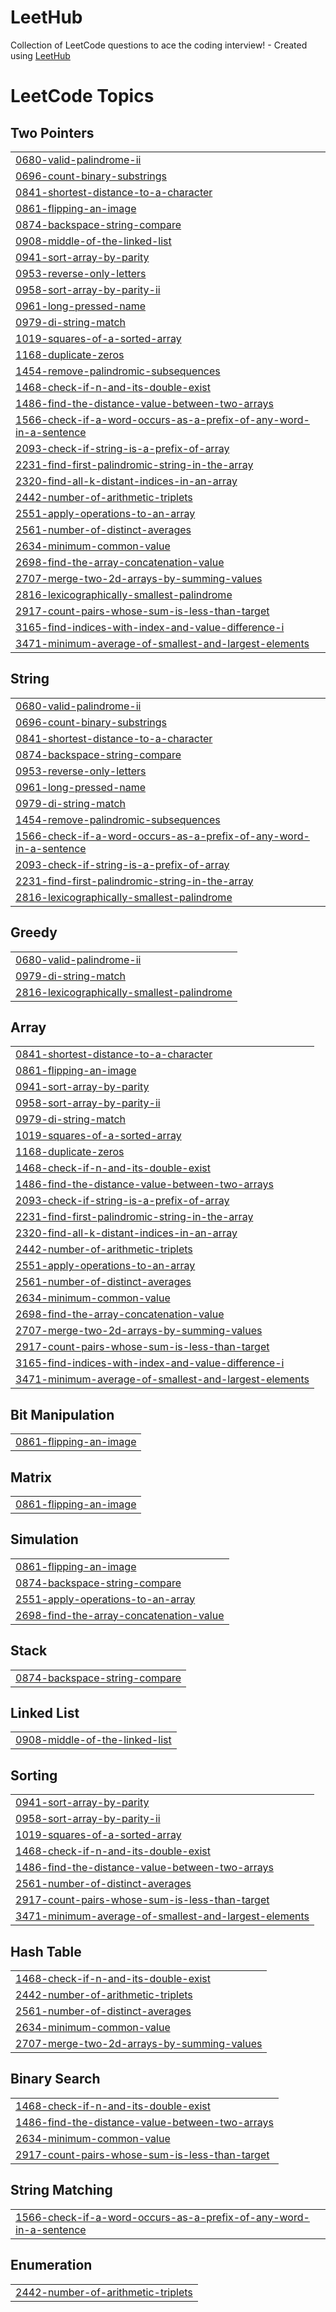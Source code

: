 # LeetHub
Collection of LeetCode questions to ace the coding interview! - Created using [LeetHub](https://github.com/QasimWani/LeetHub)

<!---LeetCode Topics Start-->
# LeetCode Topics
## Two Pointers
|  |
| ------- |
| [0680-valid-palindrome-ii](https://github.com/RafaelJohn9/LeetHub/tree/master/0680-valid-palindrome-ii) |
| [0696-count-binary-substrings](https://github.com/RafaelJohn9/LeetHub/tree/master/0696-count-binary-substrings) |
| [0841-shortest-distance-to-a-character](https://github.com/RafaelJohn9/LeetHub/tree/master/0841-shortest-distance-to-a-character) |
| [0861-flipping-an-image](https://github.com/RafaelJohn9/LeetHub/tree/master/0861-flipping-an-image) |
| [0874-backspace-string-compare](https://github.com/RafaelJohn9/LeetHub/tree/master/0874-backspace-string-compare) |
| [0908-middle-of-the-linked-list](https://github.com/RafaelJohn9/LeetHub/tree/master/0908-middle-of-the-linked-list) |
| [0941-sort-array-by-parity](https://github.com/RafaelJohn9/LeetHub/tree/master/0941-sort-array-by-parity) |
| [0953-reverse-only-letters](https://github.com/RafaelJohn9/LeetHub/tree/master/0953-reverse-only-letters) |
| [0958-sort-array-by-parity-ii](https://github.com/RafaelJohn9/LeetHub/tree/master/0958-sort-array-by-parity-ii) |
| [0961-long-pressed-name](https://github.com/RafaelJohn9/LeetHub/tree/master/0961-long-pressed-name) |
| [0979-di-string-match](https://github.com/RafaelJohn9/LeetHub/tree/master/0979-di-string-match) |
| [1019-squares-of-a-sorted-array](https://github.com/RafaelJohn9/LeetHub/tree/master/1019-squares-of-a-sorted-array) |
| [1168-duplicate-zeros](https://github.com/RafaelJohn9/LeetHub/tree/master/1168-duplicate-zeros) |
| [1454-remove-palindromic-subsequences](https://github.com/RafaelJohn9/LeetHub/tree/master/1454-remove-palindromic-subsequences) |
| [1468-check-if-n-and-its-double-exist](https://github.com/RafaelJohn9/LeetHub/tree/master/1468-check-if-n-and-its-double-exist) |
| [1486-find-the-distance-value-between-two-arrays](https://github.com/RafaelJohn9/LeetHub/tree/master/1486-find-the-distance-value-between-two-arrays) |
| [1566-check-if-a-word-occurs-as-a-prefix-of-any-word-in-a-sentence](https://github.com/RafaelJohn9/LeetHub/tree/master/1566-check-if-a-word-occurs-as-a-prefix-of-any-word-in-a-sentence) |
| [2093-check-if-string-is-a-prefix-of-array](https://github.com/RafaelJohn9/LeetHub/tree/master/2093-check-if-string-is-a-prefix-of-array) |
| [2231-find-first-palindromic-string-in-the-array](https://github.com/RafaelJohn9/LeetHub/tree/master/2231-find-first-palindromic-string-in-the-array) |
| [2320-find-all-k-distant-indices-in-an-array](https://github.com/RafaelJohn9/LeetHub/tree/master/2320-find-all-k-distant-indices-in-an-array) |
| [2442-number-of-arithmetic-triplets](https://github.com/RafaelJohn9/LeetHub/tree/master/2442-number-of-arithmetic-triplets) |
| [2551-apply-operations-to-an-array](https://github.com/RafaelJohn9/LeetHub/tree/master/2551-apply-operations-to-an-array) |
| [2561-number-of-distinct-averages](https://github.com/RafaelJohn9/LeetHub/tree/master/2561-number-of-distinct-averages) |
| [2634-minimum-common-value](https://github.com/RafaelJohn9/LeetHub/tree/master/2634-minimum-common-value) |
| [2698-find-the-array-concatenation-value](https://github.com/RafaelJohn9/LeetHub/tree/master/2698-find-the-array-concatenation-value) |
| [2707-merge-two-2d-arrays-by-summing-values](https://github.com/RafaelJohn9/LeetHub/tree/master/2707-merge-two-2d-arrays-by-summing-values) |
| [2816-lexicographically-smallest-palindrome](https://github.com/RafaelJohn9/LeetHub/tree/master/2816-lexicographically-smallest-palindrome) |
| [2917-count-pairs-whose-sum-is-less-than-target](https://github.com/RafaelJohn9/LeetHub/tree/master/2917-count-pairs-whose-sum-is-less-than-target) |
| [3165-find-indices-with-index-and-value-difference-i](https://github.com/RafaelJohn9/LeetHub/tree/master/3165-find-indices-with-index-and-value-difference-i) |
| [3471-minimum-average-of-smallest-and-largest-elements](https://github.com/RafaelJohn9/LeetHub/tree/master/3471-minimum-average-of-smallest-and-largest-elements) |
## String
|  |
| ------- |
| [0680-valid-palindrome-ii](https://github.com/RafaelJohn9/LeetHub/tree/master/0680-valid-palindrome-ii) |
| [0696-count-binary-substrings](https://github.com/RafaelJohn9/LeetHub/tree/master/0696-count-binary-substrings) |
| [0841-shortest-distance-to-a-character](https://github.com/RafaelJohn9/LeetHub/tree/master/0841-shortest-distance-to-a-character) |
| [0874-backspace-string-compare](https://github.com/RafaelJohn9/LeetHub/tree/master/0874-backspace-string-compare) |
| [0953-reverse-only-letters](https://github.com/RafaelJohn9/LeetHub/tree/master/0953-reverse-only-letters) |
| [0961-long-pressed-name](https://github.com/RafaelJohn9/LeetHub/tree/master/0961-long-pressed-name) |
| [0979-di-string-match](https://github.com/RafaelJohn9/LeetHub/tree/master/0979-di-string-match) |
| [1454-remove-palindromic-subsequences](https://github.com/RafaelJohn9/LeetHub/tree/master/1454-remove-palindromic-subsequences) |
| [1566-check-if-a-word-occurs-as-a-prefix-of-any-word-in-a-sentence](https://github.com/RafaelJohn9/LeetHub/tree/master/1566-check-if-a-word-occurs-as-a-prefix-of-any-word-in-a-sentence) |
| [2093-check-if-string-is-a-prefix-of-array](https://github.com/RafaelJohn9/LeetHub/tree/master/2093-check-if-string-is-a-prefix-of-array) |
| [2231-find-first-palindromic-string-in-the-array](https://github.com/RafaelJohn9/LeetHub/tree/master/2231-find-first-palindromic-string-in-the-array) |
| [2816-lexicographically-smallest-palindrome](https://github.com/RafaelJohn9/LeetHub/tree/master/2816-lexicographically-smallest-palindrome) |
## Greedy
|  |
| ------- |
| [0680-valid-palindrome-ii](https://github.com/RafaelJohn9/LeetHub/tree/master/0680-valid-palindrome-ii) |
| [0979-di-string-match](https://github.com/RafaelJohn9/LeetHub/tree/master/0979-di-string-match) |
| [2816-lexicographically-smallest-palindrome](https://github.com/RafaelJohn9/LeetHub/tree/master/2816-lexicographically-smallest-palindrome) |
## Array
|  |
| ------- |
| [0841-shortest-distance-to-a-character](https://github.com/RafaelJohn9/LeetHub/tree/master/0841-shortest-distance-to-a-character) |
| [0861-flipping-an-image](https://github.com/RafaelJohn9/LeetHub/tree/master/0861-flipping-an-image) |
| [0941-sort-array-by-parity](https://github.com/RafaelJohn9/LeetHub/tree/master/0941-sort-array-by-parity) |
| [0958-sort-array-by-parity-ii](https://github.com/RafaelJohn9/LeetHub/tree/master/0958-sort-array-by-parity-ii) |
| [0979-di-string-match](https://github.com/RafaelJohn9/LeetHub/tree/master/0979-di-string-match) |
| [1019-squares-of-a-sorted-array](https://github.com/RafaelJohn9/LeetHub/tree/master/1019-squares-of-a-sorted-array) |
| [1168-duplicate-zeros](https://github.com/RafaelJohn9/LeetHub/tree/master/1168-duplicate-zeros) |
| [1468-check-if-n-and-its-double-exist](https://github.com/RafaelJohn9/LeetHub/tree/master/1468-check-if-n-and-its-double-exist) |
| [1486-find-the-distance-value-between-two-arrays](https://github.com/RafaelJohn9/LeetHub/tree/master/1486-find-the-distance-value-between-two-arrays) |
| [2093-check-if-string-is-a-prefix-of-array](https://github.com/RafaelJohn9/LeetHub/tree/master/2093-check-if-string-is-a-prefix-of-array) |
| [2231-find-first-palindromic-string-in-the-array](https://github.com/RafaelJohn9/LeetHub/tree/master/2231-find-first-palindromic-string-in-the-array) |
| [2320-find-all-k-distant-indices-in-an-array](https://github.com/RafaelJohn9/LeetHub/tree/master/2320-find-all-k-distant-indices-in-an-array) |
| [2442-number-of-arithmetic-triplets](https://github.com/RafaelJohn9/LeetHub/tree/master/2442-number-of-arithmetic-triplets) |
| [2551-apply-operations-to-an-array](https://github.com/RafaelJohn9/LeetHub/tree/master/2551-apply-operations-to-an-array) |
| [2561-number-of-distinct-averages](https://github.com/RafaelJohn9/LeetHub/tree/master/2561-number-of-distinct-averages) |
| [2634-minimum-common-value](https://github.com/RafaelJohn9/LeetHub/tree/master/2634-minimum-common-value) |
| [2698-find-the-array-concatenation-value](https://github.com/RafaelJohn9/LeetHub/tree/master/2698-find-the-array-concatenation-value) |
| [2707-merge-two-2d-arrays-by-summing-values](https://github.com/RafaelJohn9/LeetHub/tree/master/2707-merge-two-2d-arrays-by-summing-values) |
| [2917-count-pairs-whose-sum-is-less-than-target](https://github.com/RafaelJohn9/LeetHub/tree/master/2917-count-pairs-whose-sum-is-less-than-target) |
| [3165-find-indices-with-index-and-value-difference-i](https://github.com/RafaelJohn9/LeetHub/tree/master/3165-find-indices-with-index-and-value-difference-i) |
| [3471-minimum-average-of-smallest-and-largest-elements](https://github.com/RafaelJohn9/LeetHub/tree/master/3471-minimum-average-of-smallest-and-largest-elements) |
## Bit Manipulation
|  |
| ------- |
| [0861-flipping-an-image](https://github.com/RafaelJohn9/LeetHub/tree/master/0861-flipping-an-image) |
## Matrix
|  |
| ------- |
| [0861-flipping-an-image](https://github.com/RafaelJohn9/LeetHub/tree/master/0861-flipping-an-image) |
## Simulation
|  |
| ------- |
| [0861-flipping-an-image](https://github.com/RafaelJohn9/LeetHub/tree/master/0861-flipping-an-image) |
| [0874-backspace-string-compare](https://github.com/RafaelJohn9/LeetHub/tree/master/0874-backspace-string-compare) |
| [2551-apply-operations-to-an-array](https://github.com/RafaelJohn9/LeetHub/tree/master/2551-apply-operations-to-an-array) |
| [2698-find-the-array-concatenation-value](https://github.com/RafaelJohn9/LeetHub/tree/master/2698-find-the-array-concatenation-value) |
## Stack
|  |
| ------- |
| [0874-backspace-string-compare](https://github.com/RafaelJohn9/LeetHub/tree/master/0874-backspace-string-compare) |
## Linked List
|  |
| ------- |
| [0908-middle-of-the-linked-list](https://github.com/RafaelJohn9/LeetHub/tree/master/0908-middle-of-the-linked-list) |
## Sorting
|  |
| ------- |
| [0941-sort-array-by-parity](https://github.com/RafaelJohn9/LeetHub/tree/master/0941-sort-array-by-parity) |
| [0958-sort-array-by-parity-ii](https://github.com/RafaelJohn9/LeetHub/tree/master/0958-sort-array-by-parity-ii) |
| [1019-squares-of-a-sorted-array](https://github.com/RafaelJohn9/LeetHub/tree/master/1019-squares-of-a-sorted-array) |
| [1468-check-if-n-and-its-double-exist](https://github.com/RafaelJohn9/LeetHub/tree/master/1468-check-if-n-and-its-double-exist) |
| [1486-find-the-distance-value-between-two-arrays](https://github.com/RafaelJohn9/LeetHub/tree/master/1486-find-the-distance-value-between-two-arrays) |
| [2561-number-of-distinct-averages](https://github.com/RafaelJohn9/LeetHub/tree/master/2561-number-of-distinct-averages) |
| [2917-count-pairs-whose-sum-is-less-than-target](https://github.com/RafaelJohn9/LeetHub/tree/master/2917-count-pairs-whose-sum-is-less-than-target) |
| [3471-minimum-average-of-smallest-and-largest-elements](https://github.com/RafaelJohn9/LeetHub/tree/master/3471-minimum-average-of-smallest-and-largest-elements) |
## Hash Table
|  |
| ------- |
| [1468-check-if-n-and-its-double-exist](https://github.com/RafaelJohn9/LeetHub/tree/master/1468-check-if-n-and-its-double-exist) |
| [2442-number-of-arithmetic-triplets](https://github.com/RafaelJohn9/LeetHub/tree/master/2442-number-of-arithmetic-triplets) |
| [2561-number-of-distinct-averages](https://github.com/RafaelJohn9/LeetHub/tree/master/2561-number-of-distinct-averages) |
| [2634-minimum-common-value](https://github.com/RafaelJohn9/LeetHub/tree/master/2634-minimum-common-value) |
| [2707-merge-two-2d-arrays-by-summing-values](https://github.com/RafaelJohn9/LeetHub/tree/master/2707-merge-two-2d-arrays-by-summing-values) |
## Binary Search
|  |
| ------- |
| [1468-check-if-n-and-its-double-exist](https://github.com/RafaelJohn9/LeetHub/tree/master/1468-check-if-n-and-its-double-exist) |
| [1486-find-the-distance-value-between-two-arrays](https://github.com/RafaelJohn9/LeetHub/tree/master/1486-find-the-distance-value-between-two-arrays) |
| [2634-minimum-common-value](https://github.com/RafaelJohn9/LeetHub/tree/master/2634-minimum-common-value) |
| [2917-count-pairs-whose-sum-is-less-than-target](https://github.com/RafaelJohn9/LeetHub/tree/master/2917-count-pairs-whose-sum-is-less-than-target) |
## String Matching
|  |
| ------- |
| [1566-check-if-a-word-occurs-as-a-prefix-of-any-word-in-a-sentence](https://github.com/RafaelJohn9/LeetHub/tree/master/1566-check-if-a-word-occurs-as-a-prefix-of-any-word-in-a-sentence) |
## Enumeration
|  |
| ------- |
| [2442-number-of-arithmetic-triplets](https://github.com/RafaelJohn9/LeetHub/tree/master/2442-number-of-arithmetic-triplets) |
<!---LeetCode Topics End-->